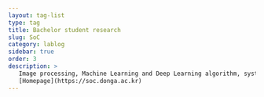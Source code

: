 ```yaml
---
layout: tag-list
type: tag
title: Bachelor student research
slug: SoC
category: lablog
sidebar: true
order: 3
description: >
   Image processing, Machine Learning and Deep Learning algorithm, system and algothim development using **C/C++, Matlab, MFC, python, Verilog**<br/>
   [Homepage](https://soc.donga.ac.kr)
---
```


